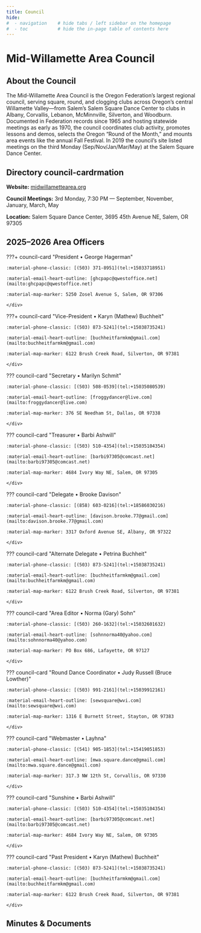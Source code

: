 ```yaml
---
title: Council
hide:
#  - navigation    # hide tabs / left sidebar on the homepage
#  - toc           # hide the in-page table of contents here
---
```


# Mid-Willamette Area Council

## About the Council

The Mid-Willamette Area Council is the Oregon Federation’s largest regional council, serving square, round, and clogging clubs across Oregon’s central Willamette Valley—from Salem’s Salem Square Dance Center to clubs in Albany, Corvallis, Lebanon, McMinnville, Silverton, and Woodburn. Documented in Federation records since 1965 and hosting statewide meetings as early as 1970, the council coordinates club activity, promotes lessons and demos, selects the Oregon “Round of the Month,” and mounts area events like the annual Fall Festival. In 2019 the council’s site listed meetings on the third Monday (Sep/Nov/Jan/Mar/May) at the Salem Square Dance Center.

## Directory council-cardrmation

__Website:__ [midwillamettearea.org](https://midwillamettearea.org)

__Council Meetings:__ 3rd Monday, 7:30 PM — September, November, January, March, May

__Location:__ Salem Square Dance Center, 3695 45th Avenue NE, Salem, OR 97305


## 2025–2026 Area Officers

???+ council-card "President • George Hagerman"
    <div class="grid" markdown>

    :material-phone-classic: [(503) 371-8951](tel:+15033718951)

    :material-email-heart-outline: [ghcpapc@qwestoffice.net](mailto:ghcpapc@qwestoffice.net)

    :material-map-marker: 5250 Zosel Avenue S, Salem, OR 97306

    </div>

???+ council-card "Vice-President • Karyn (Mathew) Buchheit"
    <div class="grid" markdown>

    :material-phone-classic: [(503) 873-5241](tel:+15038735241)

    :material-email-heart-outline: [buchheitfarmkm@gmail.com](mailto:buchheitfarmkm@gmail.com)

    :material-map-marker: 6122 Brush Creek Road, Silverton, OR 97381

    </div>

??? council-card "Secretary • Marilyn Schmit"
    <div class="grid" markdown>

    :material-phone-classic: [(503) 508-0539](tel:+15035080539)

    :material-email-heart-outline: [froggydancer@live.com](mailto:froggydancer@live.com)

    :material-map-marker: 376 SE Needham St, Dallas, OR 97338

    </div>

??? council-card "Treasurer • Barbi Ashwill"
    <div class="grid" markdown>

    :material-phone-classic: [(503) 510-4354](tel:+15035104354)

    :material-email-heart-outline: [barbi97305@comcast.net](mailto:barbi97305@comcast.net)

    :material-map-marker: 4684 Ivory Way NE, Salem, OR 97305

    </div>

??? council-card "Delegate • Brooke Davison"
    <div class="grid" markdown>

    :material-phone-classic: [(858) 603-0216](tel:+18586030216)

    :material-email-heart-outline: [davison.brooke.77@gmail.com](mailto:davison.brooke.77@gmail.com)

    :material-map-marker: 3317 Oxford Avenue SE, Albany, OR 97322

    </div>

??? council-card "Alternate Delegate • Petrina Buchheit"
    <div class="grid" markdown>

    :material-phone-classic: [(503) 873-5241](tel:+15038735241)

    :material-email-heart-outline: [buchheitfarmkm@gmail.com](mailto:buchheitfarmkm@gmail.com)

    :material-map-marker: 6122 Brush Creek Road, Silverton, OR 97381

    </div>

??? council-card "Area Editor • Norma (Gary) Sohn"
    <div class="grid" markdown>

    :material-phone-classic: [(503) 260-1632](tel:+15032601632)

    :material-email-heart-outline: [sohnnorma40@yahoo.com](mailto:sohnnorma40@yahoo.com)

    :material-map-marker: PO Box 686, Lafayette, OR 97127

    </div>
    
??? council-card "Round Dance Coordinator • Judy Russell (Bruce Lowther)"
    <div class="grid" markdown>

    :material-phone-classic: [(503) 991-2161](tel:+15039912161)

    :material-email-heart-outline: [sewsquare@wvi.com](mailto:sewsquare@wvi.com)

    :material-map-marker: 1316 E Burnett Street, Stayton, OR 97383

    </div>

??? council-card "Webmaster • Layhna"
    <div class="grid" markdown>

    :material-phone-classic: [(541) 905-1853](tel:+15419051853)

    :material-email-heart-outline: [mwa.square.dance@gmail.com](mailto:mwa.square.dance@gmail.com)

    :material-map-marker: 317.3 NW 12th St, Corvallis, OR 97330

    </div>

??? council-card "Sunshine • Barbi Ashwill"
    <div class="grid" markdown>

    :material-phone-classic: [(503) 510-4354](tel:+15035104354)

    :material-email-heart-outline: [barbi97305@comcast.net](mailto:barbi97305@comcast.net)

    :material-map-marker: 4684 Ivory Way NE, Salem, OR 97305

    </div>

??? council-card "Past President • Karyn (Mathew) Buchheit"
    <div class="grid" markdown>

    :material-phone-classic: [(503) 873-5241](tel:+15038735241)

    :material-email-heart-outline: [buchheitfarmkm@gmail.com](mailto:buchheitfarmkm@gmail.com)

    :material-map-marker: 6122 Brush Creek Road, Silverton, OR 97381

    </div>

## Minutes & Documents






